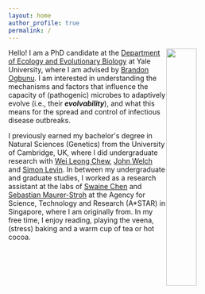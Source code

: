 ```yaml
---
layout: home
author_profile: true
permalink: /
---
```


<img src="https://swathi-nm.github.io/headshot.JPG" width="35%" align="right" style="margin: 0px 10px 10px 0px;" />

Hello! I am a PhD candidate at the [Department of Ecology and Evolutionary Biology](https://eeb.yale.edu/) at Yale University, where I am advised by [Brandon Ogbunu](https://ogbunulab.yale.edu/). I am interested in understanding the mechanisms and factors that influence the capacity of (pathogenic) microbes to adaptively evolve (i.e., their _**evolvability**_), and what this means for the spread and control of infectious disease outbreaks.

I previously earned my bachelor's degree in Natural Sciences (Genetics) from the University of Cambridge, UK, where I did undergraduate research with [Wei Leong Chew](https://chewlab.github.io/), [John Welch](https://www.welch.gen.cam.ac.uk/GroupPage/Home.html) and [Simon Levin](https://slevin.princeton.edu/). In between my undergraduate and graduate studies, I worked as a research assistant at the labs of [Swaine Chen](https://swainechen.github.io/) and [Sebastian Maurer-Stroh](https://www.a-star.edu.sg/idlabs/about-us/people/our-investigators/Sebastianms) at the Agency for Science, Technology and Research (A*STAR) in Singapore, where I am originally from. In my free time, I enjoy reading, playing the veena, (stress) baking and a warm cup of tea or hot cocoa.


